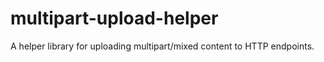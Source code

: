 # multipart-upload-helper
A helper library for uploading multipart/mixed content to HTTP endpoints.
